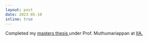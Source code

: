 ```yaml
---
layout: post
date: 2023-05-10
inline: true
---
```

<p> Completed my <a href="http://dx.doi.org/10.13140/RG.2.2.10403.22563" target="__blank"> masters thesis </a> under Prof. Muthumariappan
 at <a href="https://www.iiap.res.in/">IIA. </a> </p>
